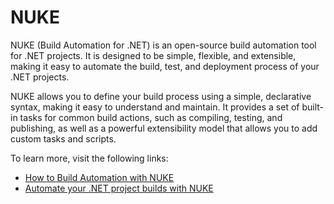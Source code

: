 # NUKE

NUKE (Build Automation for .NET) is an open-source build automation tool for .NET projects. It is designed to be simple, flexible, and extensible, making it easy to automate the build, test, and deployment process of your .NET projects.

NUKE allows you to define your build process using a simple, declarative syntax, making it easy to understand and maintain. It provides a set of built-in tasks for common build actions, such as compiling, testing, and publishing, as well as a powerful extensibility model that allows you to add custom tasks and scripts.

To learn more, visit the following links:

- [How to Build Automation with NUKE](https://learn.microsoft.com/en-us/shows/on-net/build-automation-with-nuke)
- [Automate your .NET project builds with NUKE](https://laurentkempe.com/2022/02/02/automate-your-dotnet-project-builds-with-nuke-a-cross-platform-build-automation-solution/)